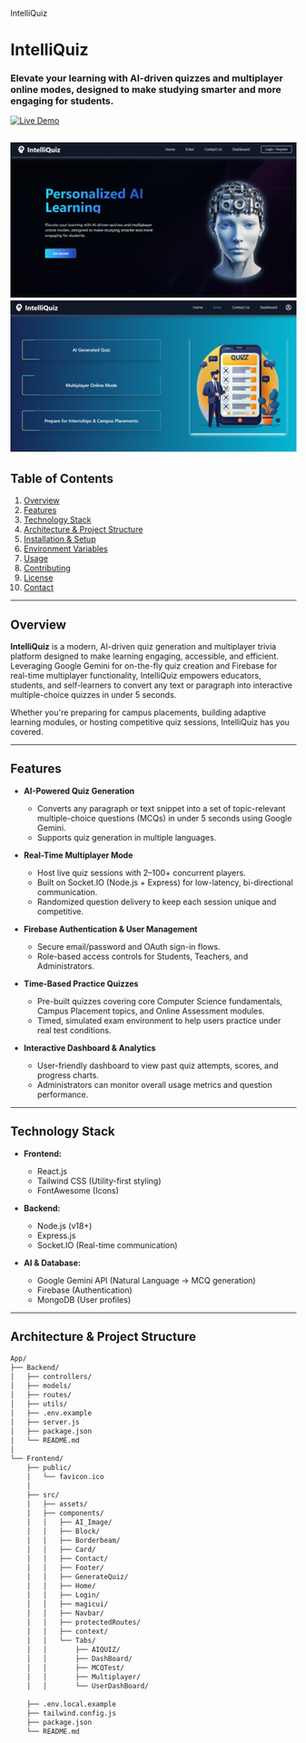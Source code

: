 IntelliQuiz

# IntelliQuiz
### Elevate your learning with AI-driven quizzes and multiplayer online modes, designed to make studying smarter and more engaging for students.

[![Live Demo](https://img.shields.io/badge/Live-Demo-blue?logo=vercel)](https://intelliquiz-main-4v98.vercel.app)  

![Landing Page](App/Frontend/src/assets/platform.png)
![Main Page](App/Frontend/src/assets/maintab.png)
---

## Table of Contents
1. [Overview](#overview)  
2. [Features](#features)  
3. [Technology Stack](#technology-stack)  
4. [Architecture & Project Structure](#architecture--project-structure)  
5. [Installation & Setup](#installation--setup)  
6. [Environment Variables](#environment-variables)  
7. [Usage](#usage)  
8. [Contributing](#contributing)  
9. [License](#license)  
10. [Contact](#contact)  

---

## Overview

**IntelliQuiz** is a modern, AI-driven quiz generation and multiplayer trivia platform designed to make learning engaging, accessible, and efficient. Leveraging Google Gemini for on-the-fly quiz creation and Firebase for real-time multiplayer functionality, IntelliQuiz empowers educators, students, and self-learners to convert any text or paragraph into interactive multiple-choice quizzes in under 5 seconds.  

Whether you're preparing for campus placements, building adaptive learning modules, or hosting competitive quiz sessions, IntelliQuiz has you covered.

---

## Features

- **AI-Powered Quiz Generation**  
  - Converts any paragraph or text snippet into a set of topic-relevant multiple-choice questions (MCQs) in under 5 seconds using Google Gemini.  
  - Supports quiz generation in multiple languages.  

- **Real-Time Multiplayer Mode**  
  - Host live quiz sessions with 2–100+ concurrent players.  
  - Built on Socket.IO (Node.js + Express) for low-latency, bi-directional communication.  
  - Randomized question delivery to keep each session unique and competitive.  

- **Firebase Authentication & User Management**  
  - Secure email/password and OAuth sign-in flows.  
  - Role-based access controls for Students, Teachers, and Administrators.  

- **Time-Based Practice Quizzes**  
  - Pre-built quizzes covering core Computer Science fundamentals, Campus Placement topics, and Online Assessment modules.  
  - Timed, simulated exam environment to help users practice under real test conditions.  

- **Interactive Dashboard & Analytics**  
  - User-friendly dashboard to view past quiz attempts, scores, and progress charts.  
  - Administrators can monitor overall usage metrics and question performance.  

---

## Technology Stack

- **Frontend:**  
  - React.js  
  - Tailwind CSS (Utility-first styling)  
  - FontAwesome (Icons)  

- **Backend:**  
  - Node.js (v18+)  
  - Express.js   
  - Socket.IO (Real-time communication)  

- **AI & Database:**  
  - Google Gemini API (Natural Language → MCQ generation)  
  - Firebase (Authentication)  
  - MongoDB (User profiles)  
 

---

## Architecture & Project Structure

```text
App/
├── Backend/
│   ├── controllers/
│   ├── models/
│   ├── routes/
│   ├── utils/
│   ├── .env.example
│   ├── server.js
│   ├── package.json
│   └── README.md
│
└── Frontend/
    ├── public/
    │   └── favicon.ico
    │
    ├── src/
    │   ├── assets/
    │   ├── components/
    │   │   ├── AI_Image/
    │   │   ├── Block/
    │   │   ├── Borderbeam/
    │   │   ├── Card/
    │   │   ├── Contact/
    │   │   ├── Footer/
    │   │   ├── GenerateQuiz/
    │   │   ├── Home/
    │   │   ├── Login/
    │   │   ├── magicui/
    │   │   ├── Navbar/
    │   │   ├── protectedRoutes/
    │   │   ├── context/
    │   │   └── Tabs/
    │   │       ├── AIQUIZ/
    │   │       ├── DashBoard/
    │   │       ├── MCQTest/
    │   │       ├── Multiplayer/
    │   │       └── UserDashBoard/

    ├── .env.local.example
    ├── tailwind.config.js
    ├── package.json
    └── README.md
